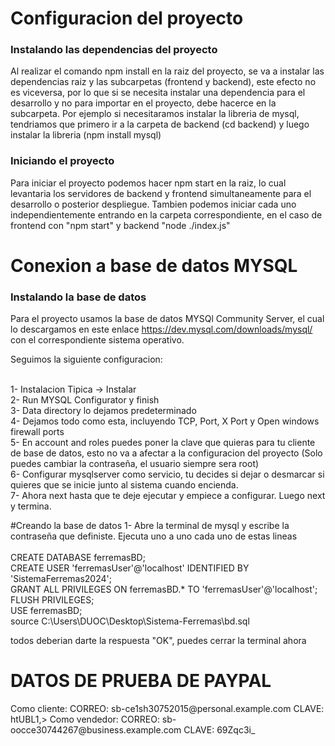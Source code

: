 <h1>Configuracion del proyecto</h1>

<h3>Instalando las dependencias del proyecto</h3>

<p>Al realizar el comando npm install en la raiz del proyecto, se va a instalar las dependencias raiz y las subcarpetas (frontend y backend), este efecto no es viceversa, por lo que si se necesita instalar una dependencia para el desarrollo y no para importar en el proyecto, debe hacerce en la subcarpeta. Por ejemplo si necesitaramos instalar la libreria de mysql, tendriamos que primero ir a la carpeta de backend (cd backend) y luego instalar la libreria (npm install mysql)</p>

<h3>Iniciando el proyecto</h3>

Para iniciar el proyecto podemos hacer npm start en la raiz, lo cual levantaria los servidores de backend y frontend simultaneamente para el desarrollo o posterior despliegue. Tambien podemos iniciar cada uno independientemente entrando en la carpeta correspondiente, en el caso de frontend con "npm start" y backend "node ./index.js"

<h1>Conexion a base de datos MYSQL</h1>

<h3>Instalando la base de datos</h3>

Para el proyecto usamos la base de datos MYSQl Community Server, el cual lo descargamos en este enlace  https://dev.mysql.com/downloads/mysql/ con el correspondiente sistema operativo.

Seguimos la siguiente configuracion:<br><br>

1- Instalacion Tipica -> Instalar<br>
2- Run MYSQL Configurator y finish<br>
3- Data directory lo dejamos predeterminado<br>
4- Dejamos todo como esta, incluyendo TCP, Port, X Port y Open windows firewall ports<br>
5- En account and roles puedes poner la clave que quieras para tu cliente de base de datos, esto no va a afectar a la configuracion del proyecto (Solo puedes cambiar la contraseña, el usuario siempre sera root)<br>
6- Configurar mysqlserver como servicio, tu decides si dejar o desmarcar si quieres que se inicie junto al sistema cuando encienda.<br>
7- Ahora next hasta que te deje ejecutar y empiece a configurar. Luego next y termina.<br>

#Creando la base de datos
1- Abre la terminal de mysql y escribe la contraseña que definiste. Ejecuta uno a uno cada uno de estas lineas <br><br>
CREATE DATABASE ferremasBD; <br>
CREATE USER 'ferremasUser'@'localhost' IDENTIFIED BY 'SistemaFerremas2024'; <br>
GRANT ALL PRIVILEGES ON ferremasBD.* TO 'ferremasUser'@'localhost'; <br>
FLUSH PRIVILEGES; <br>
USE ferremasBD; <br>
source C:\Users\DUOC\Desktop\Sistema-Ferremas\bd.sql <br>

todos deberian darte la respuesta "OK", puedes cerrar la terminal ahora

<h1>DATOS DE PRUEBA DE PAYPAL</h1>
Como cliente:
CORREO: sb-ce1sh30752015@personal.example.com
CLAVE: htUBL1,>
Como vendedor:
CORREO: sb-oocce30744267@business.example.com
CLAVE: 69Zqc3i_